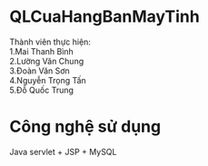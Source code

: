 # QLCuaHangBanMayTinh
 Thành viên thực hiện:<br>
 1.Mai Thanh Bình<br>
 2.Lường Văn Chung<br>
 3.Đoàn Văn Sơn<br>
 4.Nguyễn Trọng Tấn<br>
 5.Đỗ Quốc Trung
 # Công nghệ sử dụng
Java servlet + JSP + MySQL
